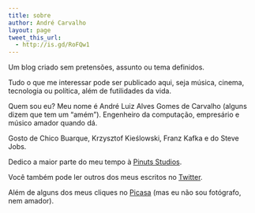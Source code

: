 ```yaml
---
title: sobre
author: André Carvalho
layout: page
tweet_this_url:
  - http://is.gd/RoFQw1
---
```

Um blog criado sem pretensões, assunto ou tema definidos.

Tudo o que me interessar pode ser publicado aqui, seja música, cinema, tecnologia ou política, além de futilidades da vida.

Quem sou eu? Meu nome é André Luiz Alves Gomes de Carvalho (alguns dizem que tem um &#8220;amém&#8221;). Engenheiro da computação, empresário e músico amador quando dá.

Gosto de Chico Buarque, Krzysztof Kieślowski, Franz Kafka e do Steve Jobs.

Dedico a maior parte do meu tempo à [Pinuts Studios][1].

Você também pode ler outros dos meus escritos no [Twitter][2].

Além de alguns dos meus cliques no [Picasa][3] (mas eu não sou fotógrafo, nem amador).

 [1]: http://www.pinutsstudios.com.br
 [2]: http://twitter.com/alcarv
 [3]: http://picasaweb.google.com/alcarvalho